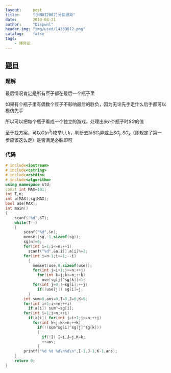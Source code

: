 ```yaml
---
layout:		post
title:		"[HNOI2007]分裂游戏"
date:		2019-04-21
author:		"Dispwnl"
header-img:	"img/used/14339812.png"
catalog:	false
tags:
    - 博弈论
---
```


## [题目](<https://www.luogu.org/problemnew/show/P3185>)

### 题解

最后情况肯定是所有豆子都在最后一个瓶子里

如果有个瓶子里有偶数个豆子不影响最后的胜负，因为无论先手走什么后手都可以模仿先手

所以可以把每个瓶子看成一个独立的游戏，处理出来$n$个瓶子时$SG$的值

至于找方案，可以$O(n^3)$枚举$i,j,k$，判断去掉$SG_i$异或上$SG_j,SG_k$（即规定了第一步应该这么走）是否满足必胜即可

### 代码

```c++
# include<iostream>
# include<cstring>
# include<cstdio>
# include<algorithm>
using namespace std;
const int MAX=101;
int T,n;
int a[MAX],sg[MAX];
bool use[MAX];
int main()
{
	scanf("%d",&T);
	while(T--)
	{
		scanf("%d",&n);
		memset(sg,-1,sizeof(sg));
		sg[n]=0;
		for(int i=1;i<=n;++i)
		  scanf("%d",&a[i]),a[i]%=2;
		for(int i=n-1;i>=1;--i)
		  {
		  	memset(use,0,sizeof(use));
		  	for(int j=i+1;j<=n;++j)
		  	  for(int k=j;k<=n;++k)
		  	    use[sg[j]^sg[k]]=1;
		  	for(int j=0;!~sg[i];++j)
		  	  if(!use[j]) sg[i]=j;
		  }
		int sum=0,ans=0,I=0,J=0,K=0;
		for(int i=1;i<=n;++i)
		  if(a[i]) sum^=sg[i];
		for(int i=1;i<n;++i)
		  if(a[i]) for(int j=i+1;j<=n;++j)
		    for(int k=j;k<=n;++k)
		      if(!(sum^sg[i]^sg[j]^sg[k]))
		      {
		      	if(!I) I=i,J=j,K=k;
		      	++ans;
			  }
		printf("%d %d %d\n%d\n",I-1,J-1,K-1,ans);
	}
	return 0;
}
```

